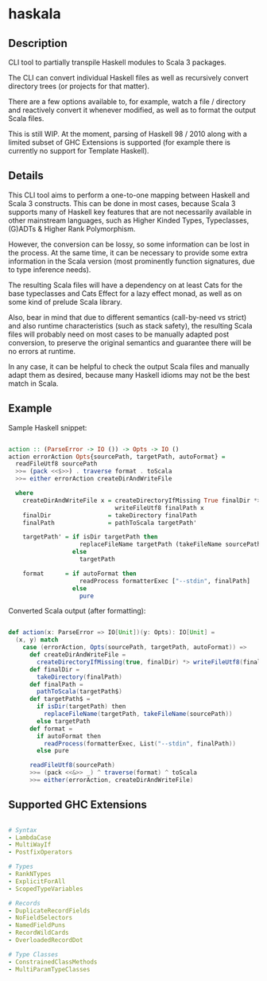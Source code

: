 # haskala

## Description

CLI tool to partially transpile Haskell modules to Scala 3 packages.

The CLI can convert individual Haskell files as well as recursively
convert directory trees (or projects for that matter).

There are a few options available to, for example, 
watch a file / directory and reactively convert it whenever modified,
as well as to format the output Scala files.

This is still WIP. At the moment, parsing of Haskell 98 / 2010 along with a limited subset of GHC Extensions is supported (for example there is currently no support for Template Haskell).


## Details

This CLI tool aims to perform a one-to-one mapping between Haskell and Scala 3 constructs.
This can be done in most cases, because Scala 3 supports many of Haskell key features that are not necessarily available in other mainstream languages, such as Higher Kinded Types, Typeclasses, (G)ADTs & Higher Rank Polymorphism.

However, the conversion can be lossy, so some information can be lost in the process. At the same time, it can be necessary to provide some extra information in the Scala version (most prominently function signatures, due to type inference needs).

The resulting Scala files will have a dependency on at least Cats for the base typeclasses and Cats Effect for a lazy effect monad, as well as on some kind of prelude Scala library.

Also, bear in mind that due to different semantics (call-by-need vs strict) and also runtime characteristics (such as stack safety), the resulting Scala files will probably need on most cases to be manually adapted post conversion, to preserve the original semantics and guarantee there will be no errors at runtime.

In any case, it can be helpful to check the output Scala files and manually adapt them as desired, because many Haskell idioms may not be the best match in Scala. 

## Example


Sample Haskell snippet:

```haskell

action :: (ParseError -> IO ()) -> Opts -> IO ()
action errorAction Opts{sourcePath, targetPath, autoFormat} =
  readFileUtf8 sourcePath
  >>= (pack <<$>>) . traverse format . toScala
  >>= either errorAction createDirAndWriteFile

  where
    createDirAndWriteFile x = createDirectoryIfMissing True finalDir *>
                              writeFileUtf8 finalPath x
    finalDir                = takeDirectory finalPath
    finalPath               = pathToScala targetPath'

    targetPath' = if isDir targetPath then
                    replaceFileName targetPath (takeFileName sourcePath)
                  else
                    targetPath

    format      = if autoFormat then
                    readProcess formatterExec ["--stdin", finalPath]
                  else
                    pure

```

Converted Scala output (after formatting):

```scala

def action(x: ParseError => IO[Unit])(y: Opts): IO[Unit] =
  (x, y) match
    case (errorAction, Opts(sourcePath, targetPath, autoFormat)) =>
      def createDirAndWriteFile =
        createDirectoryIfMissing(true, finalDir) *> writeFileUtf8(finalPath, x)
      def finalDir =
        takeDirectory(finalPath)
      def finalPath =
        pathToScala(targetPath$)
      def targetPath$ =
        if isDir(targetPath) then
          replaceFileName(targetPath, takeFileName(sourcePath))
        else targetPath
      def format =
        if autoFormat then
          readProcess(formatterExec, List("--stdin", finalPath))
        else pure

      readFileUtf8(sourcePath)
      >>= (pack <<&>> _) ^ traverse(format) ^ toScala
      >>= either(errorAction, createDirAndWriteFile)

```

## Supported GHC Extensions

``` yaml

# Syntax
- LambdaCase
- MultiWayIf
- PostfixOperators

# Types
- RankNTypes
- ExplicitForAll
- ScopedTypeVariables

# Records
- DuplicateRecordFields
- NoFieldSelectors
- NamedFieldPuns
- RecordWildCards
- OverloadedRecordDot

# Type Classes
- ConstrainedClassMethods
- MultiParamTypeClasses

```
